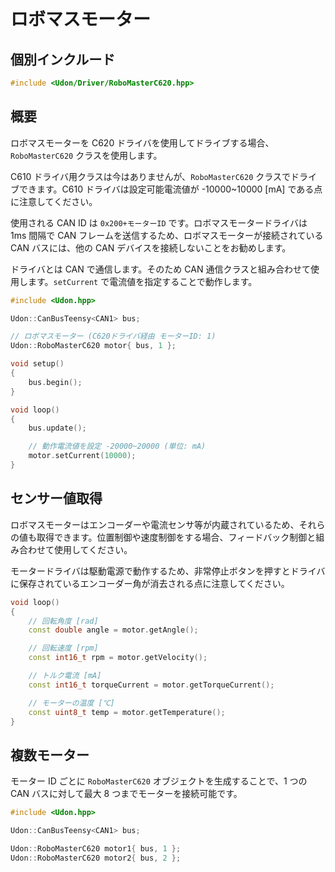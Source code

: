 # ロボマスモーター

## 個別インクルード

```cpp
#include <Udon/Driver/RoboMasterC620.hpp>
```

## 概要

ロボマスモーターを C620 ドライバを使用してドライブする場合、`RoboMasterC620` クラスを使用します。

C610 ドライバ用クラスは今はありませんが、`RoboMasterC620` クラスでドライブできます。C610 ドライバは設定可能電流値が -10000~10000 [mA] である点に注意してください。

使用される CAN ID は `0x200+モーターID` です。ロボマスモータードライバは 1ms 間隔で CAN フレームを送信するため、ロボマスモーターが接続されている CAN バスには、他の CAN デバイスを接続しないことをお勧めします。

ドライバとは CAN で通信します。そのため CAN 通信クラスと組み合わせて使用します。`setCurrent` で電流値を指定することで動作します。

```cpp
#include <Udon.hpp>

Udon::CanBusTeensy<CAN1> bus;

// ロボマスモーター (C620ドライバ経由 モーターID: 1)
Udon::RoboMasterC620 motor{ bus, 1 };

void setup()
{
    bus.begin();
}

void loop()
{
    bus.update();

    // 動作電流値を設定 -20000~20000 (単位: mA)
    motor.setCurrent(10000);
}
```

## センサー値取得

ロボマスモーターはエンコーダーや電流センサ等が内蔵されているため、それらの値も取得できます。位置制御や速度制御をする場合、フィードバック制御と組み合わせて使用してください。

モータードライバは駆動電源で動作するため、非常停止ボタンを押すとドライバに保存されているエンコーダー角が消去される点に注意してください。

```cpp
void loop()
{
    // 回転角度 [rad]
    const double angle = motor.getAngle();

    // 回転速度 [rpm]
    const int16_t rpm = motor.getVelocity();

    // トルク電流 [mA]
    const int16_t torqueCurrent = motor.getTorqueCurrent();

    // モーターの温度 [℃]
    const uint8_t temp = motor.getTemperature();
}
```

## 複数モーター

モーター ID ごとに `RoboMasterC620` オブジェクトを生成することで、1 つの CAN バスに対して最大 8 つまでモーターを接続可能です。

```cpp
#include <Udon.hpp>

Udon::CanBusTeensy<CAN1> bus;

Udon::RoboMasterC620 motor1{ bus, 1 };
Udon::RoboMasterC620 motor2{ bus, 2 };
```
